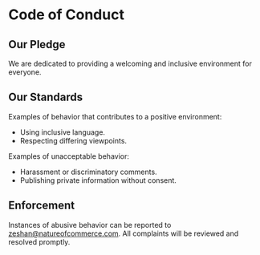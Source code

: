 # Code of Conduct

## Our Pledge

We are dedicated to providing a welcoming and inclusive environment for everyone.

## Our Standards

Examples of behavior that contributes to a positive environment:
- Using inclusive language.
- Respecting differing viewpoints.

Examples of unacceptable behavior:
- Harassment or discriminatory comments.
- Publishing private information without consent.

## Enforcement

Instances of abusive behavior can be reported to [zeshan@natureofcommerce.com](mailto:zeshan@natureofcommerce.com). All complaints will be reviewed and resolved promptly.
